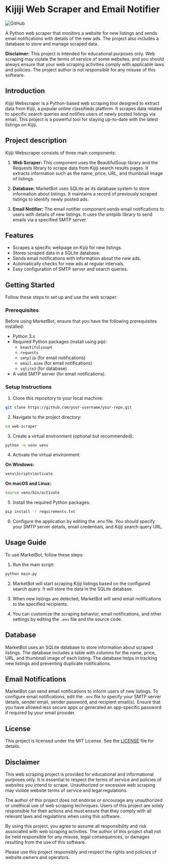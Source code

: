 # Kijiji Web Scraper and Email Notifier

![GitHub](https://img.shields.io/github/license/luckmanqasim/kijiji-webscraper)

A Python web scraper that monitors a website for new listings and sends email notifications with details of the new ads. The project also includes a database to store and manage scraped data.


**Disclaimer:** This project is intended for educational purposes only. Web scraping may violate the terms of service of some websites, and you should always ensure that your web scraping activities comply with applicable laws and policies. The project author is not responsible for any misuse of this software.


## Introduction

Kijiji Webscraper is a Python-based web scraping tool designed to extract data from Kijiji, a popular online classifieds platform. It scrapes data related to specific search queries and notifies users of newly posted listings via email. This project is a powerful tool for staying up-to-date with the latest listings on Kijiji.


## Project description

Kijiji Webscraper consists of three main components:

1. **Web Scraper:** This component uses the BeautifulSoup library and the Requests library to scrape data from Kijiji search results pages. It extracts information such as the name, price, URL, and thumbnail image of listings.

3. **Database:** MarketBot uses SQLite as its database system to store information about listings. It maintains a record of previously scraped listings to identify newly posted ads.

3. **Email Notifier:** The email notifier component sends email notifications to users with details of new listings. It uses the smtplib library to send emails via a specified SMTP server.


## Features
- Scrapes a specific webpage on Kijiji for new listings.
- Stores scraped data in a SQLite database.
- Sends email notifications with information about the new ads.
- Automatically checks for new ads at regular intervals.
- Easy configuration of SMTP server and search queries.


## Getting Started

Follow these steps to set up and use the web scraper:


### Prerequisites

Before using MarketBot, ensure that you have the following prerequisites installed:

- Python 3.x
- Required Python packages (install using pip):
    - `beautifulsoup4`
    - `requests`
    - `smtplib` (for email notifications)
    - `email.mime` (for email notifications)
    - `sqlite3` (for database)
- A valid SMTP server (for email notifications).


### Setup Instructions

1. Clone this repository to your local machine:
```bash
git clone https://github.com/your-username/your-repo.git
```

2. Navigate to the project directory:
```bash
cd web-scraper
```

3. Create a virtual environment (optional but recommended):
```bash
python -m venv venv
```

4. Activate the virtual environment:

**On Windows:**
```bash
venv\Scripts\activate
```

**On macOS and Linux:**
```bash
source venv/bin/activate
```

5. Install the required Python packages:
```bash
pip install -r requirements.txt
```

6. Configure the application by editing the .env file. You should specify your SMTP server details, email credentials, and Kijiji search query URL.


## Usage Guide

To use MarketBot, follow these steps:

1. Run the main script:

```bash
python main.py
```

2. MarketBot will start scraping Kijiji listings based on the configured search query. It will store the data in the SQLite database.

3. When new listings are detected, MarketBot will send email notifications to the specified recipients.

4. You can customize the scraping behavior, email notifications, and other settings by editing the `.env` file and the source code.


## Database
MarketBot uses an SQLite database to store information about scraped listings. The database includes a table with columns for the name, price, URL, and thumbnail image of each listing. The database helps in tracking new listings and preventing duplicate notifications.

## Email Notifications
MarketBot can send email notifications to inform users of new listings. To configure email notifications, edit the `.env` file to specify your SMTP server details, sender email, sender password, and recipient email(s). Ensure that you have allowed less secure apps or generated an app-specific password if required by your email provider.


## License
This project is licensed under the MIT License. See the [LICENSE](https://github.com/luckmanqasim/image-editor/blob/main/LICENSE) file for details.


## Disclaimer

This web scraping project is provided for educational and informational purposes only. It is essential to respect the terms of service and policies of websites you intend to scrape. Unauthorized or excessive web scraping may violate website terms of service and legal regulations.

The author of this project does not endorse or encourage any unauthorized or unethical use of web scraping techniques. Users of this project are solely responsible for their actions and must ensure that they comply with all relevant laws and regulations when using this software.

By using this project, you agree to assume all responsibility and risk associated with web scraping activities. The author of this project shall not be held responsible for any misuse, legal consequences, or damages resulting from the use of this software.

Please use this project responsibly and respect the rights and policies of website owners and operators.


